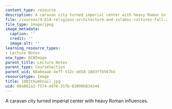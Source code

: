 ```yaml
---
content_type: resource
description: A caravan city turned imperial center with heavy Roman influences.
file: /courses/4-614-religious-architecture-and-islamic-cultures-fall-2002/68a862a2f574dd7631fb83090b83434d_1003thumbnail.jpg
file_type: image/jpeg
image_metadata:
  caption: ''
  credit: ''
  image-alt: ''
learning_resource_types:
- Lecture Notes
ocw_type: OCWImage
parent_title: Lecture Notes
parent_type: CourseSection
parent_uid: 68abeaab-4eff-532c-e858-18d3ffb567bd
resourcetype: Image
title: 1003thumbnail.jpg
uid: 68a862a2-f574-dd76-31fb-83090b83434d
---
```

A caravan city turned imperial center with heavy Roman influences.

